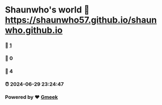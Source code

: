 # Shaunwho's world :link: https://shaunwho57.github.io/shaunwho.github.io 
### :page_facing_up: [1](https://shaunwho57.github.io/shaunwho.github.io/tag.html) 
### :speech_balloon: 0 
### :hibiscus: 4 
### :alarm_clock: 2024-06-29 23:24:47 
### Powered by :heart: [Gmeek](https://github.com/Meekdai/Gmeek)
